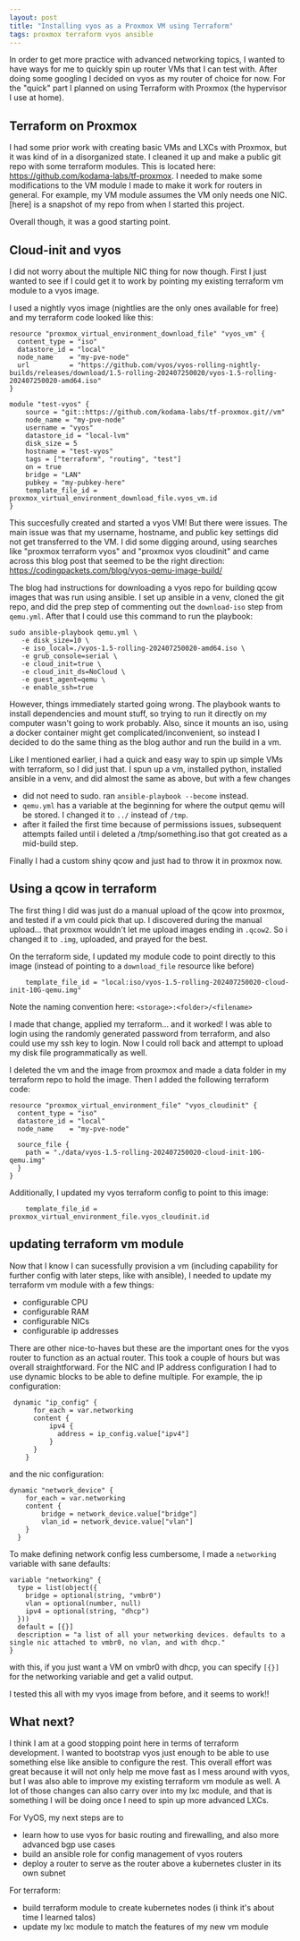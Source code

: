 ```yaml
---
layout: post
title: "Installing vyos as a Proxmox VM using Terraform"
tags: proxmox terraform vyos ansible
---
```


In order to get more practice with advanced networking topics, I wanted to have ways for me to quickly spin up router VMs that I can test with. After doing some googling I decided on vyos as my router of choice for now. For the "quick" part I planned on using Terraform with Proxmox (the hypervisor I use at home). 

## Terraform on Proxmox

I had some prior work with creating basic VMs and LXCs with Proxmox, but it was kind of in a disorganized state. I cleaned it up and make a public git repo with some terraform modules. This is located here: <https://github.com/kodama-labs/tf-proxmox>. I needed to make some modifications to the VM module I made to make it work for routers in general. For example, my VM module assumes the VM only needs one NIC. [here] is a snapshot of my repo from when I started this project.

Overall though, it was a good starting point.

## Cloud-init and vyos

I did not worry about the multiple NIC thing for now though. First I just wanted to see if I could get it to work by pointing my existing terraform vm module to a vyos image.

I used a nightly vyos image (nightlies are the only ones available for free) and my terraform code looked like this:

```
resource "proxmox_virtual_environment_download_file" "vyos_vm" {
  content_type = "iso"
  datastore_id = "local"
  node_name    = "my-pve-node"
  url          = "https://github.com/vyos/vyos-rolling-nightly-builds/releases/download/1.5-rolling-202407250020/vyos-1.5-rolling-202407250020-amd64.iso"
}

module "test-vyos" {
    source = "git::https://github.com/kodama-labs/tf-proxmox.git//vm"
    node_name = "my-pve-node"
    username = "vyos"
    datastore_id = "local-lvm"
    disk_size = 5
    hostname = "test-vyos"
    tags = ["terraform", "routing", "test"]
    on = true
    bridge = "LAN"
    pubkey = "my-pubkey-here"
    template_file_id = proxmox_virtual_environment_download_file.vyos_vm.id
}
```

This succesfully created and started a vyos VM! But there were issues. The main issue was that my username, hostname, and public key settings did not get transferred to the VM. I did some digging around, using searches like "proxmox terraform vyos" and "proxmox vyos cloudinit" and came across this blog post that seemed to be the right direction: <https://codingpackets.com/blog/vyos-qemu-image-build/>

The blog had instructions for downloading a vyos repo for building qcow images that was run using ansible. I set up ansible in a venv, cloned the git repo, and did the prep step of commenting out the `download-iso` step from `qemu.yml`. After that I could use this command to run the playbook:

```
sudo ansible-playbook qemu.yml \
   -e disk_size=10 \
   -e iso_local=./vyos-1.5-rolling-202407250020-amd64.iso \
   -e grub_console=serial \
   -e cloud_init=true \
   -e cloud_init_ds=NoCloud \
   -e guest_agent=qemu \
   -e enable_ssh=true
```
However, things immediately started going wrong. The playbook wants to install dependencies and mount stuff, so trying to run it directly on my computer wasn't going to work probably. Also, since it mounts an iso, using a docker container might get complicated/inconvenient, so instead I decided to do the same thing as the blog author and run the build in a vm. 

Like I mentioned earlier, i had a quick and easy way to spin up simple VMs with terraform, so I did just that. I spun up a vm, installed python, installed ansible in a venv, and did almost the same as above, but with a few changes

- did not need to sudo. ran `ansible-playbook --become` instead. 
- `qemu.yml` has a variable at the beginning for where the output qemu will be stored. I changed it to `../` instead of `/tmp`.
- after it failed the first time because of permissions issues, subsequent attempts failed until i deleted a /tmp/something.iso that got created as a mid-build step. 

Finally I had a custom shiny qcow and just had to throw it in proxmox now.

## Using a qcow in terraform 

The first thing I did was just do a manual upload of the qcow into proxmox, and tested if a vm could pick that up. I discovered during the manual upload... that proxmox wouldn't let me upload images ending in `.qcow2`. So i changed it to `.img`, uploaded, and prayed for the best.

On the terraform side, I updated my module code to point directly to this image (instead of pointing to a `download_file` resource like before)

```
    template_file_id = "local:iso/vyos-1.5-rolling-202407250020-cloud-init-10G-qemu.img"
```

Note the naming convention here: `<storage>:<folder>/<filename>`

I made that change, applied my terraform... and it worked! I was able to login using the randomly generated password from terraform, and also could use my ssh key to login. Now I could roll back and attempt to upload my disk file programmatically as well.

I deleted the vm and the image from proxmox and made a data folder in my terraform repo to hold the image. Then I added the following terraform code:

```
resource "proxmox_virtual_environment_file" "vyos_cloudinit" {
  content_type = "iso"
  datastore_id = "local"
  node_name    = "my-pve-node"

  source_file {
    path = "./data/vyos-1.5-rolling-202407250020-cloud-init-10G-qemu.img"
  }
}
```

Additionally, I updated my vyos terraform config to point to this image:

```
    template_file_id = proxmox_virtual_environment_file.vyos_cloudinit.id
```

## updating terraform vm module

Now that I know I can sucessfully provision a vm (including capability for further config with later steps, like with ansible), I needed to update my terraform vm module with a few things:

- configurable CPU
- configurable RAM
- configurable NICs
- configurable ip addresses

There are other nice-to-haves but these are the important ones for the vyos router to function as an actual router. This took a couple of hours but was overall straightforward. For the NIC and IP address configuration I had to use dynamic blocks to be able to define multiple. For example, the ip configuration:

```
 dynamic "ip_config" {
      for_each = var.networking
      content {
          ipv4 {
            address = ip_config.value["ipv4"]
          }
      }
    }
```

and the nic configuration:

```
dynamic "network_device" {
    for_each = var.networking
    content {
        bridge = network_device.value["bridge"]
        vlan_id = network_device.value["vlan"]
    }
  }
```

To make defining network config less cumbersome, I made a `networking` variable with sane defaults:

```
variable "networking" {
  type = list(object({
    bridge = optional(string, "vmbr0")
    vlan = optional(number, null)
    ipv4 = optional(string, "dhcp")
  }))
  default = [{}]
  description = "a list of all your networking devices. defaults to a single nic attached to vmbr0, no vlan, and with dhcp."
}
```

with this, if you just want a VM on vmbr0 with dhcp, you can specify `[{}]` for the networking variable and get a valid output.

I tested this all with my vyos image from before, and it seems to work!! 

## What next?

I think I am at a good stopping point here in terms of terraform development. I wanted to bootstrap vyos just enough to be able to use something else like ansible to configure the rest. This overall effort was great because it will not only help me move fast as I mess around with vyos, but I was also able to improve my existing terraform vm module as well. A lot of those changes can also carry over into my lxc module, and that is something I will be doing once I need to spin up more advanced LXCs.

For VyOS, my next steps are to 

- learn how to use vyos for basic routing and firewalling, and also more advanced bgp use cases
- build an ansible role for config management of vyos routers
- deploy a router to serve as the router above a kubernetes cluster in its own subnet

For terraform:

- build terraform module to create kubernetes nodes (i think it's about time I learned talos)
- update my lxc module to match the features of my new vm module



